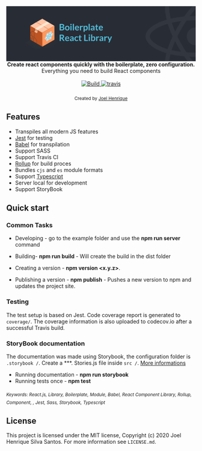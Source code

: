 
<img src="https://raw.githubusercontent.com/joelhenrique2000/boilerplate-react-library/master/src/assets/banner.jpg" alt="react boilerplate banner" align="center" />

<br />

<div align="center"><strong>Create react components quickly with the boilerplate, zero configuration.</strong></div>
<div align="center">
Everything you need to build React components</div>

<br />

<div align="center">
  <a href="#build">
    <img src="https://travis-ci.org/joelhenrique2000/boilerplate-react-library.svg?branch=master" alt="Build" />
  </a>
    <a href="#travis">
    <img src="https://david-dm.org/joelhenrique2000/boilerplate-react-library.svg" alt="travis" />
  </a>
</div>

<br />

<div align="center">
  <sub>Created by <a href="https://joelhenrique.com">Joel Henrique</a></sub>
</div>

## Features


- Transpiles all modern JS features
- [Jest](https://facebook.github.io/jest/) for testing
- [Babel](https://babeljs.io/) for transpilation
- Support SASS
- Support Travis CI
- [Rollup](https://rollupjs.org/) for build proces
- Bundles `cjs` and `es` module formats
- Support [Typescript]([https://www.typescriptlang.org/](https://www.typescriptlang.org/))
- Server local for development
- Support StoryBook

## Quick start

### Common Tasks
- Developing - go to the example folder and use the **npm run server** command
- Building- **npm run build** - Will create the build in the dist folder

- Creating a version - **npm version <x.y.z>**.

- Publishing a version - **npm publish** - Pushes a new version to npm and updates the project site.

### Testing
The test setup is based on Jest. Code coverage report is generated to `coverage/`. The coverage information is also uploaded to codecov.io after a successful Travis build.

### StoryBook documentation
The documentation was made using Storybook, the configuration folder is `.storybook /`. Create a ***. Stories.js file inside `src /`. [More informations](https://storybook.js.org/docs/basics/introduction/)
- Running documentation - **npm run storybook**
- Running tests once - **npm test**

<sub><i>Keywords: React.js, Library, Boilerplate, Module, Babel, React Component Library, Rollup, Component, , Jest, Sass, Storybook, Typescript</i></sub>

## License

This project is licensed under the MIT license, Copyright (c) 2020 Joel Henrique Silva Santos. For more information see `LICENSE.md`.
